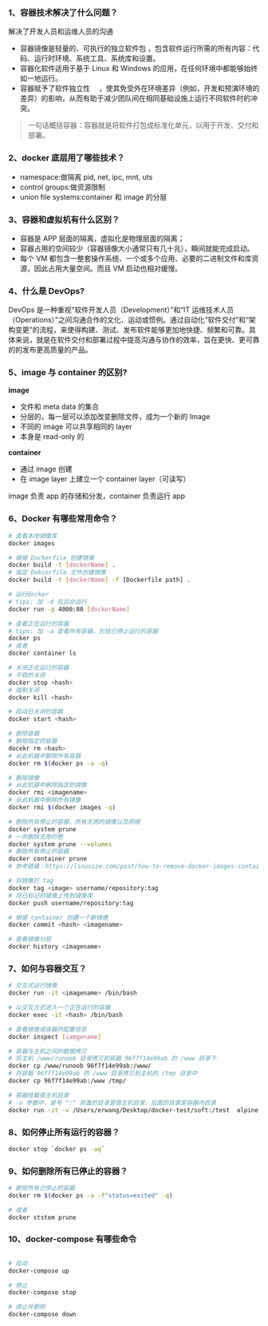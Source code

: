 ### 1、容器技术解决了什么问题？

解决了开发人员和运维人员的沟通

- 容器镜像是轻量的、可执行的独立软件包 ，包含软件运行所需的所有内容：代码、运行时环境、系统工具、系统库和设置。
- 容器化软件适用于基于 Linux 和 Windows 的应用，在任何环境中都能够始终如一地运行。
- 容器赋予了软件独立性  ，使其免受外在环境差异（例如，开发和预演环境的差异）的影响，从而有助于减少团队间在相同基础设施上运行不同软件时的冲突。

> 一句话概括容器：容器就是将软件打包成标准化单元，以用于开发、交付和部署。

### 2、docker 底层用了哪些技术？

- namespace:做隔离 pid, net, ipc, mnt, uts
- control groups:做资源限制
- union file systems:container 和 image 的分层

### 3、容器和虚拟机有什么区别？

- 容器是 APP 层面的隔离，虚拟化是物理层面的隔离；
- 容器占用的空间较少（容器镜像大小通常只有几十兆），瞬间就能完成启动。
- 每个 VM 都包含一整套操作系统、一个或多个应用、必要的二进制文件和库资源，因此占用大量空间。而且 VM 启动也相对缓慢。

### 4、什么是 DevOps?

DevOps 是一种重视“软件开发人员（Development）”和“IT 运维技术人员（Operations）”之间沟通合作的文化、运动或惯例。通过自动化“软件交付”和“架构变更”的流程，来使得构建、测试、发布软件能够更加地快捷、频繁和可靠。具体来说，就是在软件交付和部署过程中提高沟通与协作的效率，旨在更快、更可靠的的发布更高质量的产品。

### 5、image 与 container 的区别?

**image**

- 文件和 meta data 的集合
- 分层的，每一层可以添加改变删除文件，成为一个新的 Image
- 不同的 image 可以共享相同的 layer
- 本身是 read-only 的

**container**

- 通过 image 创建
- 在 image layer 上建立一个 container layer（可读写）

image 负责 app 的存储和分发，container 负责运行 app

### 6、Docker 有哪些常用命令？

```bash
# 查看本地镜像库
docker images

# 根据 Dockerfile 创建镜像
docker build -t [dockerName] .
# 指定 Dokcerfile 文件创建镜像
docker build -t [dockerName] -f [Dockerfile path] .

# 运行docker
# tips: 加 -d 在后台运行
docker run -p 4000:80 [dockerName]

# 查看正在运行的容器
# tips: 加 -a 查看所有容器，包括已停止运行的容器
docker ps
# 或者
docker container ls

# 关闭正在运行的容器
# 平稳的关闭
docker stop <hash>
# 强制关闭
docker kill <hash>

# 启动已关闭的容器
docker start <hash>

# 删除容器
# 删除指定的容器
docekr rm <hash>
# 从此机器中删除所有容器
docker rm $(docker ps -a -q)

# 删除镜像
# 从此机器中删除指定的镜像
docker rmi <imagename>
# 从此机器中删除所有镜像
docker rmi $(docker images -q)

# 删除所有停止的容器，所有无用的镜像以及网络
docker system prune
# 一并删除无用的卷
docker system prune --volumes
# 删除所有停止的容器
docker container prune
# 参考链接：https://linuxize.com/post/how-to-remove-docker-images-containers-volumes-and-networks/

# 将镜像打 tag
docker tag <image> username/repository:tag
# 将已标记的镜像上传到镜像库
docker push username/repository:tag

# 根据 container 创建一个新镜像
docker commit <hash> <imagename>

# 查看镜像分层
docker history <imagename>
```

### 7、如何与容器交互？

```bash
# 交互式运行镜像
docker run -it <imagename> /bin/bash

# 以交互方式进入一个正在运行的容器
docker exec -it <hash> /bin/bash

# 查看镜像或容器的配置信息
docker inspect [iamgename]

# 容器与主机之间的数据拷贝
# 将主机 /www/runoob 目录拷贝到容器 96f7f14e99ab 的 /www 目录下
docker cp /www/runoob 96f7f14e99ab:/www/
# 将容器 96f7f14e99ab 的 /www 目录拷贝到主机的 /tmp 目录中
docker cp 96f7f14e99ab:/www /tmp/

# 容器挂载宿主机目录
# -v 参数中，冒号 ":" 前面的目录是宿主机目录，后面的目录是容器内目录
docker run -it -v /Users/erwang/Desktop/docker-test/soft:/test  alpine
```

### 8、如何停止所有运行的容器？

```bash
docker stop `docker ps -aq`
```

### 9、如何删除所有已停止的容器？

```bash
# 删除所有已停止的容器
docker rm $(docker ps -a -f"status=exited" -q)

# 或者
docker ststem prune
```

### 10、docker-compose 有哪些命令

```bash

# 启动
docker-compose up

# 停止
docker-compose stop

# 停止并删除
docker-compose down
```

